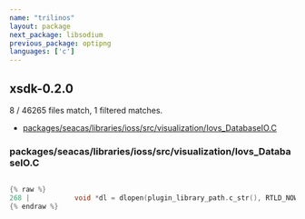 ```yaml
---
name: "trilinos"
layout: package
next_package: libsodium
previous_package: optipng
languages: ['c']
---
```

## xsdk-0.2.0
8 / 46265 files match, 1 filtered matches.

 - [packages/seacas/libraries/ioss/src/visualization/Iovs_DatabaseIO.C](#packagesseacaslibrariesiosssrcvisualizationiovs_databaseioc)

### packages/seacas/libraries/ioss/src/visualization/Iovs_DatabaseIO.C

```c

{% raw %}
268 |           void *dl = dlopen(plugin_library_path.c_str(), RTLD_NOW | RTLD_GLOBAL);
{% endraw %}

```